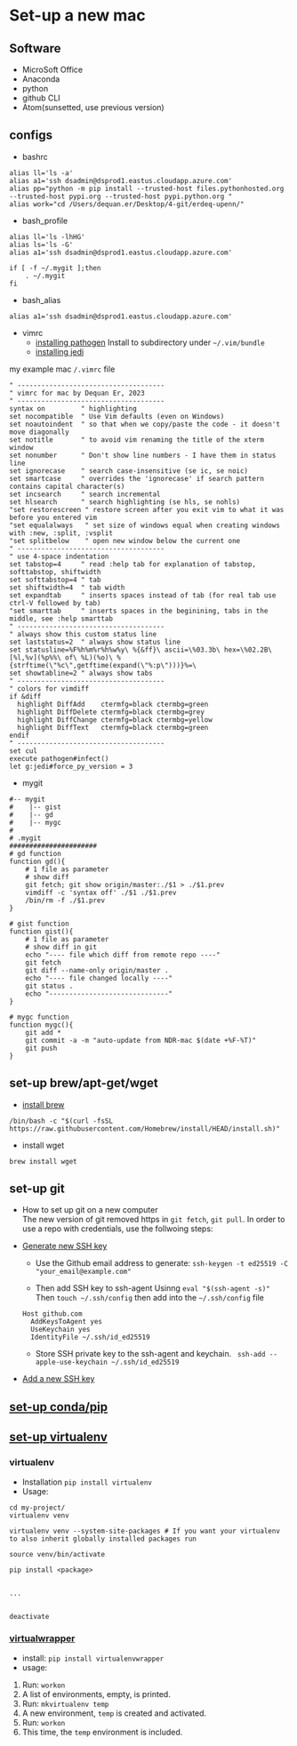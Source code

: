 # Set-up a new mac 
## Software
* MicroSoft Office
* Anaconda 
* python 
* github CLI
* Atom(sunsetted, use previous version)

## configs 
* bashrc  
```
alias ll='ls -a'
alias a1='ssh dsadmin@dsprod1.eastus.cloudapp.azure.com'
alias pp="python -m pip install --trusted-host files.pythonhosted.org --trusted-host pypi.org --trusted-host pypi.python.org "
alias work="cd /Users/dequan.er/Desktop/4-git/erdeq-upenn/"
```
* bash_profile
```
alias ll='ls -lhHG'
alias ls='ls -G'
alias a1='ssh dsadmin@dsprod1.eastus.cloudapp.azure.com'

if [ -f ~/.mygit ];then
    . ~/.mygit
fi
```
* bash_alias
```
alias a1='ssh dsadmin@dsprod1.eastus.cloudapp.azure.com'
```
* vimrc  
    - [installing pathogen](https://github.com/tpope/vim-pathogen)  Install to subdirectory under `~/.vim/bundle`  
    - [installing jedi](https://github.com/davidhalter/jedi-vim)  

my example mac `/.vimrc` file
```
" -------------------------------------
" vimrc for mac by Dequan Er, 2023
" -------------------------------------
syntax on         " highlighting
set nocompatible  " Use Vim defaults (even on Windows)
set noautoindent  " so that when we copy/paste the code - it doesn't move diagonally
set notitle       " to avoid vim renaming the title of the xterm window
set nonumber      " Don't show line numbers - I have them in status line
set ignorecase    " search case-insensitive (se ic, se noic)
set smartcase     " overrides the 'ignorecase' if search pattern contains capital character(s)
set incsearch     " search incremental
set hlsearch      " search highlighting (se hls, se nohls)
"set restorescreen " restore screen after you exit vim to what it was before you entered vim
"set equalalways   " set size of windows equal when creating windows with :new, :split, :vsplit
"set splitbelow    " open new window below the current one
" -------------------------------------
" use 4-space indentation
set tabstop=4     " read :help tab for explanation of tabstop, softtabstop, shiftwidth
set softtabstop=4 " tab
set shiftwidth=4  " tab width
set expandtab     " inserts spaces instead of tab (for real tab use ctrl-V followed by tab)
"set smarttab     " inserts spaces in the beginining, tabs in the middle, see :help smarttab
" -------------------------------------
" always show this custom status line
set laststatus=2  " always show status line
set statusline=%F%h%m%r%h%w%y\ %{&ff}\ ascii=\%03.3b\ hex=\%02.2B\ [%l,%v](%p%%\ of\ %L)(%o)\ %{strftime(\"%c\",getftime(expand(\"%:p\")))}%=\ 
set showtabline=2 " always show tabs
" -------------------------------------
" colors for vimdiff
if &diff
  highlight DiffAdd    ctermfg=black ctermbg=green
  highlight DiffDelete ctermfg=black ctermbg=grey
  highlight DiffChange ctermfg=black ctermbg=yellow
  highlight DiffText   ctermfg=black ctermbg=green
endif
" -------------------------------------
set cul
execute pathogen#infect()
let g:jedi#force_py_version = 3

```
* mygit  
```
#-- mygit
#    |-- gist 
#    |-- gd 
#    |-- mygc
#
# .mygit 
######################
# gd function
function gd(){
    # 1 file as parameter
    # show diff
    git fetch; git show origin/master:./$1 > ./$1.prev
    vimdiff -c 'syntax off' ./$1 ./$1.prev
    /bin/rm -f ./$1.prev
}

# gist function
function gist(){
    # 1 file as parameter
    # show diff in git 
    echo "---- file which diff from remote repo ----"
    git fetch 
    git diff --name-only origin/master .
    echo "---- file changed locally ----"
    git status .
    echo "------------------------------"
}

# mygc function
function mygc(){
    git add * 
    git commit -a -m "auto-update from NDR-mac $(date +%F-%T)"
    git push
}

```
## set-up brew/apt-get/wget
* [install brew](https://brew.sh/)  
```
/bin/bash -c "$(curl -fsSL https://raw.githubusercontent.com/Homebrew/install/HEAD/install.sh)"
```
* install wget  
```
brew install wget
```
## set-up git 
*  How to set up git on a new computer  
The new version of git removed https in `git fetch`, `git pull`. In order to use a repo with credentials, use the follwoing steps:
* [Generate new SSH key](https://docs.github.com/en/authentication/connecting-to-github-with-ssh/generating-a-new-ssh-key-and-adding-it-to-the-ssh-agent)
    - Use the Github email address to generate:
    `ssh-keygen -t ed25519 -C "your_email@example.com"`

    - Then add SSH key to ssh-agent
    Usinng `eval "$(ssh-agent -s)"`
    Then `touch ~/.ssh/config`
    then add into the `~/.ssh/config` file
    ```
    Host github.com
      AddKeysToAgent yes
      UseKeychain yes
      IdentityFile ~/.ssh/id_ed25519
    ```

    - Store SSH private key to the ssh-agent and keychain.
    ` ssh-add --apple-use-keychain ~/.ssh/id_ed25519`

* [Add a new SSH key](https://docs.github.com/en/authentication/connecting-to-github-with-ssh/adding-a-new-ssh-key-to-your-github-account)

## [set-up conda/pip ](https://pypi.org/project/pip/)

## [set-up virtualenv](https://sourabhbajaj.com/mac-setup/Python/virtualenv.html)
### virtualenv 
* Installation `pip install virtualenv`
* Usage: 
```
cd my-project/
virtualenv venv

virtualenv venv --system-site-packages # If you want your virtualenv to also inherit globally installed packages run

source venv/bin/activate

pip install <package>


...


deactivate
```
### [virtualwrapper](https://virtualenvwrapper.readthedocs.io/en/latest/)
* install: `pip install virtualenvwrapper`  
* usage:  
1. Run: `workon`
2. A list of environments, empty, is printed.
3. Run: `mkvirtualenv temp`
4. A new environment, `temp` is created and activated.
5. Run: `workon`
6. This time, the `temp` environment is included.
